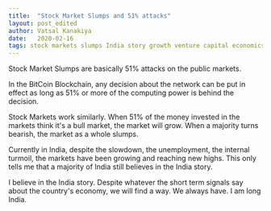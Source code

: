 ```yaml
---
title:  "Stock Market Slumps and 51% attacks"
layout: post_edited
author: Vatsal Kanakiya
date:   2020-02-16
tags: stock markets slumps India story growth venture capital economics 3-minute-thoughts misc
---
```

<!--date:   2018-06-03 09:06:04 +0530-->
Stock Market Slumps are basically 51% attacks on the public markets. 

In the BitCoin Blockchain, any decision about the network can be put in effect as long as 51% or more of the computing power is behind the decision. 

Stock Markets work similarly. When 51% of the money invested in the markets think it's a bull market, the market will grow. When a majority turns bearish, the market as a whole slumps.

Currently in India, despite the slowdown, the unemployment, the internal turmoil, the markets have been growing and reaching new highs. This only tells me that a majority of India still believes in the India story.

I believe in the India story. Despite whatever the short term signals say about the country's economy, we will find a way. We always have. I am long India.
